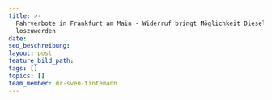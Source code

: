 ```yaml
---
title: >-
  Fahrverbote in Frankfurt am Main - Widerruf bringt Möglichkeit Diesel
  loszuwerden
date:
seo_beschreibung:
layout: post
feature_bild_path:
tags: []
topics: []
team_member: dr-sven-tintemann
---
```

